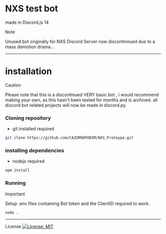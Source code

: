 # NXS test bot

made in Discord.js 14

> [!NOTE]
> Unused bot originally for NXS Discord Server now discontinnued due to a mass demotion drama...
----------------------------------------------------

# installation
> [!CAUTION]
> Please note that this is a discontinued VERY basic bot , i would recommend making your own, as this hasn't been tested for months and is archived.
> all discord bot related projects will now be made in discord.py.
### Cloning repository
- git installed required
```bash
git clone https://github.com/CAZUM9OPUDIM/NXS_Protoype.git
```
### installing dependencies
- nodejs required
```bash
npm install
```
### Running
> [!IMPORTANT]
> Setup .env files containing Bot token and the ClientID required to work.

```bash
node .
```

--------------
License
[![License: MIT](https://img.shields.io/badge/License-MIT-yellow.svg)]([https://opensource.org/licenses/MIT](https://choosealicense.com/licenses/mit/))


